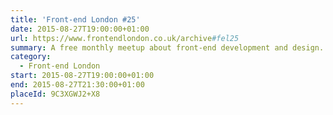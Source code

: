 ```yaml
---
title: 'Front-end London #25'
date: 2015-08-27T19:00:00+01:00
url: https://www.frontendlondon.co.uk/archive#fel25
summary: A free monthly meetup about front-end development and design.
category:
  - Front-end London
start: 2015-08-27T19:00:00+01:00
end: 2015-08-27T21:30:00+01:00
placeId: 9C3XGWJ2+X8
---
```


